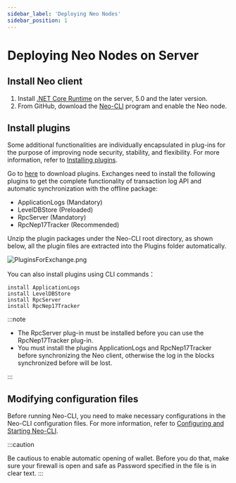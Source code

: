 ```yaml
---
sidebar_label: 'Deploying Neo Nodes'
sidebar_position: 1
---
```


# Deploying Neo Nodes on Server

## Install Neo client

1. Install [.NET Core Runtime](https://www.microsoft.com/net/download/core#/runtime) on the server, 5.0 and the later version.
2. From GitHub, download the [Neo-CLI](https://github.com/neo-project/neo/releases) program and enable the Neo node.

## Install plugins

Some additional functionalities are individually encapsulated in plug-ins for the purpose of improving node security, stability, and flexibility. For more information, refer to [Installing plugins](../node/cli/config.md#installing-plugins).

Go to [here](https://github.com/neo-project/neo-modules/releases/) to download plugins. Exchanges need to install the following plugins to get the complete functionality of transaction log API and automatic synchronization with the offline package:

- ApplicationLogs (Mandatory)
- LevelDBStore (Preloaded)
- RpcServer (Mandatory)
- RpcNep17Tracker (Recommended)

Unzip the plugin packages under the Neo-CLI root directory, as shown below, all the plugin files are extracted into the Plugins folder automatically. 

![PluginsForExchange.png](assets/PluginsForExchange.png)

You can also install plugins using CLI commands：

```
install ApplicationLogs
install LevelDBStore
install RpcServer
install RpcNep17Tracker
```

:::note

- The RpcServer plug-in must be installed before you can use the RpcNep17Tracker plug-in.
- You must install the plugins ApplicationLogs and RpcNep17Tracker before synchronizing the Neo client, otherwise the log in the blocks synchronized before will be lost.

:::

## Modifying configuration files

Before running Neo-CLI, you need to make necessary configurations in the Neo-CLI configuration files. For more information, refer to [Configuring and Starting Neo-CLI](../node/cli/config.md).

:::caution

Be cautious to enable automatic opening of wallet. Before you do that, make sure your firewall is open and safe as Password specified in the file is in clear text.
:::
